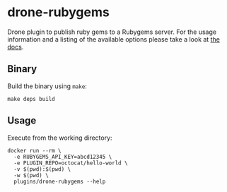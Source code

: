 # drone-rubygems

Drone plugin to publish ruby gems to a Rubygems server. For the usage information and a listing of the available options please take a look at [the docs](DOCS.md).

## Binary

Build the binary using `make`:

```
make deps build
```

## Usage

Execute from the working directory:

```
docker run --rm \
  -e RUBYGEMS_API_KEY=abcd12345 \
  -e PLUGIN_REPO=octocat/hello-world \
  -v $(pwd):$(pwd) \
  -w $(pwd) \
  plugins/drone-rubygems --help
```

